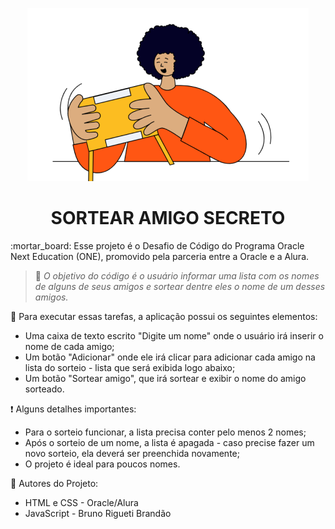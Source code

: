 <div align="center">

![logo](./assets/amigo-secreto.png)

# SORTEAR AMIGO SECRETO
</div>
:mortar_board: Esse projeto é o Desafio de Código do Programa Oracle Next Education (ONE), promovido pela parceria entre a Oracle e a Alura.

> :dart: *O objetivo do código é o usuário informar uma lista com os nomes de alguns de seus amigos e sortear dentre eles o nome de um desses amigos.*

:game_die: Para executar essas tarefas, a aplicação possui os seguintes elementos:
- Uma caixa de texto escrito "Digite um nome" onde o usuário irá inserir o nome de cada amigo;
- Um botão "Adicionar" onde ele irá clicar para adicionar cada amigo na lista do sorteio - lista que será exibida logo abaixo;
- Um botão "Sortear amigo", que irá sortear e exibir o nome do amigo sorteado.

:heavy_exclamation_mark: Alguns detalhes importantes:
- Para o sorteio funcionar, a lista precisa conter pelo menos 2 nomes;
- Após o sorteio de um nome, a lista é apagada - caso precise fazer um novo sorteio, ela deverá ser preenchida novamente;
- O projeto é ideal para poucos nomes.

:construction_worker: Autores do Projeto:
- HTML e CSS - Oracle/Alura
- JavaScript - Bruno Rigueti Brandão